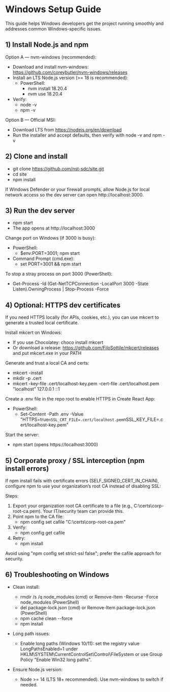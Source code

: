 # Windows Setup Guide

This guide helps Windows developers get the project running smoothly and addresses common Windows-specific issues.

## 1) Install Node.js and npm

Option A — nvm-windows (recommended):
- Download and install nvm-windows: https://github.com/coreybutler/nvm-windows/releases
- Install an LTS Node.js version (>= 18 is recommended):
  - PowerShell:
    - nvm install 18.20.4
    - nvm use 18.20.4
- Verify:
  - node -v
  - npm -v

Option B — Official MSI:
- Download LTS from https://nodejs.org/en/download
- Run the installer and accept defaults, then verify with node -v and npm -v

## 2) Clone and install

- git clone https://github.com/nst-sdc/site.git
- cd site
- npm install

If Windows Defender or your firewall prompts, allow Node.js for local network access so the dev server can open http://localhost:3000.

## 3) Run the dev server

- npm start
- The app opens at http://localhost:3000

Change port on Windows (if 3000 is busy):
- PowerShell:
  - $env:PORT=3001; npm start
- Command Prompt (cmd.exe):
  - set PORT=3001 && npm start

To stop a stray process on port 3000 (PowerShell):
- Get-Process -Id (Get-NetTCPConnection -LocalPort 3000 -State Listen).OwningProcess | Stop-Process -Force

## 4) Optional: HTTPS dev certificates

If you need HTTPS locally (for APIs, cookies, etc.), you can use mkcert to generate a trusted local certificate.

Install mkcert on Windows:
- If you use Chocolatey: choco install mkcert
- Or download a release: https://github.com/FiloSottile/mkcert/releases and put mkcert.exe in your PATH

Generate and trust a local CA and certs:
- mkcert -install
- mkdir -p .cert
- mkcert -key-file .cert/localhost-key.pem -cert-file .cert/localhost.pem "localhost" 127.0.0.1 ::1

Create a .env file in the repo root to enable HTTPS in Create React App:
- PowerShell:
  - Set-Content -Path .env -Value "HTTPS=true`nSSL_CRT_FILE=.cert/localhost.pem`nSSL_KEY_FILE=.cert/localhost-key.pem"

Start the server:
- npm start (opens https://localhost:3000)

## 5) Corporate proxy / SSL interception (npm install errors)

If npm install fails with certificate errors (SELF_SIGNED_CERT_IN_CHAIN), configure npm to use your organization’s root CA instead of disabling SSL:

Steps:
1) Export your organization root CA certificate to a file (e.g., C:\certs\corp-root-ca.pem). Your IT/security team can provide this.
2) Point npm to the CA file:
   - npm config set cafile "C:\\certs\\corp-root-ca.pem"
3) Verify:
   - npm config get cafile
4) Retry:
   - npm install

Avoid using "npm config set strict-ssl false"; prefer the cafile approach for security.

## 6) Troubleshooting on Windows

- Clean install:
  - rmdir /s /q node_modules (cmd) or Remove-Item -Recurse -Force node_modules (PowerShell)
  - del package-lock.json (cmd) or Remove-Item package-lock.json (PowerShell)
  - npm cache clean --force
  - npm install

- Long path issues:
  - Enable long paths (Windows 10/11): set the registry value LongPathsEnabled=1 under HKLM\SYSTEM\CurrentControlSet\Control\FileSystem or use Group Policy "Enable Win32 long paths".

- Ensure Node.js version:
  - Node >= 14 (LTS 18+ recommended). Use nvm-windows to switch if needed.
